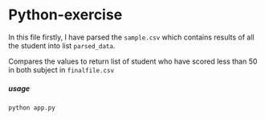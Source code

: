 # Python-exercise

In this file firstly, I have parsed the `sample.csv` which contains results of all the student into list `parsed_data`.

Compares the values to return list of student who have scored less than 50 in both subject in `finalfile.csv`

##### usage

```python
python app.py
```

